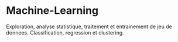 # Machine-Learning
Exploration, analyse statistique, traitement et entrainement de jeu de donnees. Classification, regression et clustering.
